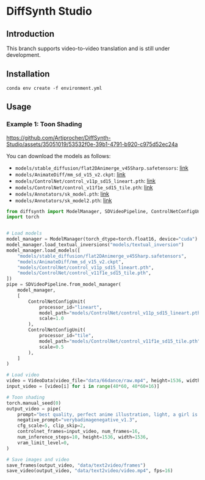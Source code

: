 # DiffSynth Studio

## Introduction

This branch supports video-to-video translation and is still under development.

## Installation

```
conda env create -f environment.yml
```

## Usage

### Example 1: Toon Shading

https://github.com/Artiprocher/DiffSynth-Studio/assets/35051019/53532f0e-39b1-4791-b920-c975d52ec24a

You can download the models as follows:

* `models/stable_diffusion/flat2DAnimerge_v45Sharp.safetensors`: [link](https://civitai.com/api/download/models/266360?type=Model&format=SafeTensor&size=pruned&fp=fp16)
* `models/AnimateDiff/mm_sd_v15_v2.ckpt`: [link](https://huggingface.co/guoyww/animatediff/resolve/main/mm_sd_v15_v2.ckpt)
* `models/ControlNet/control_v11p_sd15_lineart.pth`: [link](https://huggingface.co/lllyasviel/ControlNet-v1-1/resolve/main/control_v11p_sd15_lineart.pth)
* `models/ControlNet/control_v11f1e_sd15_tile.pth`: [link](https://huggingface.co/lllyasviel/ControlNet-v1-1/resolve/main/control_v11f1e_sd15_tile.pth)
* `models/Annotators/sk_model.pth`: [link](https://huggingface.co/lllyasviel/Annotators/resolve/main/sk_model.pth)
* `models/Annotators/sk_model2.pth`: [link](https://huggingface.co/lllyasviel/Annotators/resolve/main/sk_model2.pth)

```python
from diffsynth import ModelManager, SDVideoPipeline, ControlNetConfigUnit, VideoData, save_video, save_frames
import torch


# Load models
model_manager = ModelManager(torch_dtype=torch.float16, device="cuda")
model_manager.load_textual_inversions("models/textual_inversion")
model_manager.load_models([
    "models/stable_diffusion/flat2DAnimerge_v45Sharp.safetensors",
    "models/AnimateDiff/mm_sd_v15_v2.ckpt",
    "models/ControlNet/control_v11p_sd15_lineart.pth",
    "models/ControlNet/control_v11f1e_sd15_tile.pth",
])
pipe = SDVideoPipeline.from_model_manager(
    model_manager,
    [
        ControlNetConfigUnit(
            processor_id="lineart",
            model_path="models/ControlNet/control_v11p_sd15_lineart.pth",
            scale=1.0
        ),
        ControlNetConfigUnit(
            processor_id="tile",
            model_path="models/ControlNet/control_v11f1e_sd15_tile.pth",
            scale=0.5
        ),
    ]
)

# Load video
video = VideoData(video_file="data/66dance/raw.mp4", height=1536, width=1536)
input_video = [video[i] for i in range(40*60, 40*60+16)]

# Toon shading
torch.manual_seed(0)
output_video = pipe(
    prompt="best quality, perfect anime illustration, light, a girl is dancing, smile, solo",
    negative_prompt="verybadimagenegative_v1.3",
    cfg_scale=5, clip_skip=2,
    controlnet_frames=input_video, num_frames=16,
    num_inference_steps=10, height=1536, width=1536,
    vram_limit_level=0,
)

# Save images and video
save_frames(output_video, "data/text2video/frames")
save_video(output_video, "data/text2video/video.mp4", fps=16)
```

